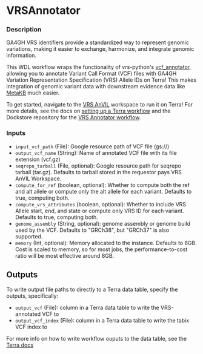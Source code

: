 # VRSAnnotator

### Description
GA4GH VRS identifiers provide a standardized way to represent genomic variations, making it easier to exchange, harmonize, and integrate genomic information.

This WDL workflow wraps the functionality of vrs-python's [vcf_annotator](https://github.com/ga4gh/vrs-python/blob/main/docs/extras/vcf_annotator.md), allowing you to annotate Variant Call Format (VCF) files with GA4GH Variation Representation Specification (VRS) Allele IDs on Terra! This makes integration of genomic variant data with downstream evidence data like [MetaKB](https://search.cancervariants.org/) much easier.

To get started, navigate to the [VRS AnVIL](https://app.terra.bio/#workspaces/ga4gh-gks/vrs_anvil) workspace to run it on Terra! For more details, see the docs on [setting up a Terra workflow](https://support.terra.bio/hc/en-us/articles/360036379771-Overview-Running-workflows-in-Terra) and the Dockstore repository for the [VRS Annotator workflow](https://dockstore.org/workflows/github.com/gks-anvil/vrs-annotator/VRSAnnotator:main?tab=info).

### Inputs
- `input_vcf_path` (File): Google resource path of VCF file (gs://)
- `output_vcf_name` (String): Name of annotated VCF file with its file extension (vcf.gz)
- `seqrepo_tarball` (File, optional): Google resource path for seqrepo tarball (tar.gz). Defaults to tarball stored in the requestor pays VRS AnVIL Workspace.
- `compute_for_ref` (boolean, optional): Whether to compute both the ref and alt allele or compute only the alt allele for each variant. Defaults to true, computing both.
- `compute_vrs_attributes` (boolean, optional): Whether to include VRS Allele start, end, and state or compute only VRS ID for each variant. Defaults to true, computing both.
- `genome_assembly` (String, optional): genome assembly or genome build used by the VCF. Defaults to "GRCh38", but "GRCh37" is also supported.
- `memory` (Int, optional): Memory allocated to the instance. Defaults to 8GB. Cost is scaled to memory, so for most jobs, the performance-to-cost ratio  will be most effective around 8GB.


## Outputs
To write output file paths to directly to a Terra data table, specify the outputs, specifically:
- `output_vcf` (File): column in a Terra data table to write the VRS-annotated VCF to
- `output_vcf_index` (File): column in a Terra data table to write the tabix VCF index to

For more info on how to write workflow ouputs to the data table, see the [Terra docs](https://support.terra.bio/hc/en-us/articles/4500420806299-Writing-workflow-outputs-to-the-data-table)
